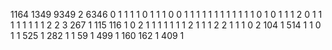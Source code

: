 1164
1349
9349
2
6346
0
1
1
1
1
0
1
1
1
0
0
1
1
1
1
1
1
1
1
1
1
1
1
0
1
0
1
1
1
2
0
1
1
1
1
1
1
1
1
2
2
3
267
1
115
116
1
0
2
1
1
1
1
1
1
1
2
1
1
1
2
2
1
1
1
0
2
104
1
514
1
1
0
1
1
525
1
282
1
1
59
1
499
1
160
162
1
409
1
